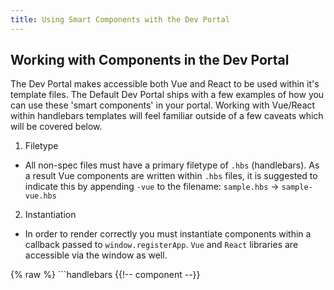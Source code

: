 ```yaml
---
title: Using Smart Components with the Dev Portal
---
```


## Working with Components in the Dev Portal

The Dev Portal makes accessible both Vue and React to be used within it's template files. The Default Dev Portal ships with a few examples of how you can use these 'smart components' in your portal.  Working with Vue/React within handlebars templates will feel familiar outside of a few caveats which will be covered below.

1. Filetype
  - All non-spec files must have a primary filetype of `.hbs` (handlebars).  As a result Vue components are written within `.hbs` files, it is suggested to indicate this by appending `-vue` to the filename: `sample.hbs` -> `sample-vue.hbs`

2. Instantiation
  - In order to render correctly you must instantiate components within a callback passed to `window.registerApp`. `Vue` and `React` libraries are accessible via the window as well.

  {% raw %}
    ```handlebars
    {{!-- component --}}
    <script>
    // Place Vue/React code within a callback passed as an argument to `registerApp`.
    window.registerApp(function () {
      // Vue and React components are accessed via the `window` as well.
      new window.Vue({
        el: '#component',

        delimiters: ['${', '}'],

        data () {
          return {
            title: 'hello!'
          }
        }
      })
    })
    </script>
    ```
  {% endraw %}

3. Delimiters
- Handlebars & Vue share the use of `{{ }}` template delimiters, this will cause issues as the libraries will not know which fields should be used by who.  For this reason it necessary to indicate custom delimiters in your Vue template, as can be seen in the example component below:

  {% raw %}
    ```handlebars
    {{!-- template --}}
    <div id="delimiters-example">
      <div class="handlebars-render">
        {{!-- Handlebars will render this content using its default '{{}}' delimiters --}}
        <p>{{ handlebarsContent }}<p>
      </div>

      <div class="vue-render">
        {{!-- Vue will render this content using the custom '${}' delimiters set below --}}
        <p>${ vueContent }<p>
      </div>
    </div>

    {{!-- component --}}
    <script>
    window.registerApp(function () {
      new window.Vue({
        el: '#delimiters-example',
        
        //Custom delimiters in Vue should be defined here
        delimiters: ['${', '}'],

        data () {
          return {
            vueContent: 'hello!'
          }
        }
      })
    })
    ```
  {% endraw %}

4. File Structure
  - Vue maintains its general structure when written within handlebars and consists of `template`, `component`, and `style` sections.

  {% raw %}
    ```handlebars
    {{!-- template --}}
    <div id="file-structure-example">
      <h1>${ title }<h1>
    </div>

    {{!-- component --}}
    <script>
    window.registerApp(function () {
      new window.Vue({
        el: '#file-structure-example',

        delimiters: ['${', '}'],

        data () {
          return {
            title: 'hello!'
          }
        }
      })
    })
    </script>

    {{!-- style --}}
    <style>
    h1 {
      font-size: 24px;
      color: red;
    }
    </style>
    ```
  {% endraw %}

5. Importing
  - If you would like to import logic from another file (for example if two components use shared logic), you can do so via handlebars partials. In order to access the logic contained in the imported file, attach functions to the window.  Reference `partials/search/widget.hbs` or `partials/spec/dropdown.hbs` in the default dev portal which act as working examples of how this can be done.

  `import/helper-js.hbs`
  {% raw %}
    ```handlebars
    <script>
    //create window.helpers object if needed
    if (!window.helpers) {
      window.helpers = {}
    }

    window.helpers.returnHelloWorld = () => {
      return 'Hello World!'
    }
    </script>
    ```
  {% endraw %}


  `import/example-vue.hbs`
  {% raw %}
    ```handlebars
    {{!-- imports --}}
    {{> import/helper-js }}

    {{!-- template --}}
    <div id="import-example">
      <h1>${ returnHelloWorld }<h1>
    </div>

    {{!-- component --}}
    <script>
    window.registerApp(function () {
      new window.Vue({
        el: '#import-example',

        delimiters: ['${', '}'],

        data () {
          return {
            returnHelloWorld: console.log('error: returnHelloWorld helper failed to load')
          }
        },

         mounted () {
          if (window.helpers) {
            // assign helper if available, log error if not
            this.returnHelloWorld = window.helpers.returnHelloWorld || this.returnHelloWorld
          }
        }
      })
    })
    </script>
    ```
  {% endraw %}
